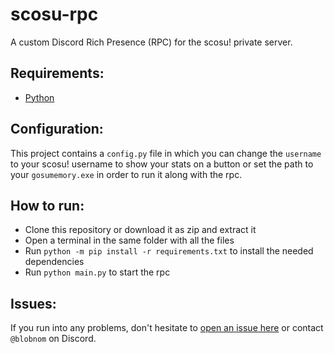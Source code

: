 # scosu-rpc
A custom Discord Rich Presence (RPC) for the scosu! private server.

## Requirements:
- [Python](https://www.python.org/downloads)

## Configuration:
This project contains a `config.py` file in which you can change the `username` to your scosu! username to show your stats on a button or set the path to your `gosumemory.exe` in order to run it along with the rpc.

## How to run:
- Clone this repository or download it as zip and extract it
- Open a terminal in the same folder with all the files
- Run `python -m pip install -r requirements.txt` to install the needed dependencies
- Run `python main.py` to start the rpc

## Issues:
If you run into any problems, don't hesitate to [open an issue here](https://github.com/blobnom/scosu-rpc/issues/new) or contact `@blobnom` on Discord.
